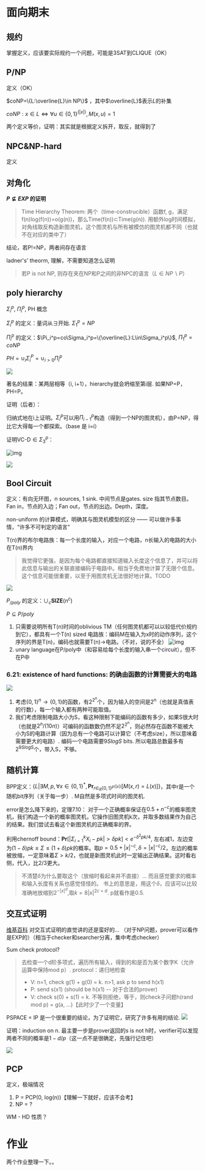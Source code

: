 # 面向期末

## 规约

掌握定义，应该要实际规约一个问题，可能是3SAT到CLIQUE（OK）

## P/NP

定义（OK）

$coNP=\{L:\overline{L}\in NP\}$ ，其中$\overline{L}$表示$L$的补集

$coNP:x\in L\Leftrightarrow \forall u\in\{0,1\}^{(|x|)},M(x,u)=1$

两个定义等价，证明：其实就是根据定义拆开，取反，就得到了

## NPC&NP-hard

定义

## 对角化

**$P\not\subseteq \textit{EXP}$ 的证明**

> Time Hierarchy Theorem: 两个（time-construcible）函数f, g，满足f(n)log(f(n))=o(g(n))，那么Time(f(n))$\subset$Time(g(n)). 用额外log时间模拟，对角线取反构造新图灵机，这个图灵机与所有被模仿的图灵机都不同（也就不在对应的类中了）

结论，若P!=NP，两者间存在语言

ladner's' theorm, 理解，不需要知道怎么证明

> 若P is not NP, 则存在夹在NP和P之间的非NPC的语言（$L\in NP\backslash P$）

## poly hierarchy

$\Sigma^p_i$, $\Pi_i^p$, PH 概念

$\Sigma_i^p$ 的定义：量词从$\exists$开始.  $\Sigma_1^p = NP$

$\Pi_i^p$ 的定义：$\Pi_i^p=co\Sigma_i^p=\{\overline{L}:L\in\Sigma_i^p\}$, $\Pi_1^p=coNP$

$PH = \cup_i\Sigma_i^P=\cup_{i>0}\Pi_i^p$

![](image/0x99_final/1640007118104.png)

著名的结果：某两层相等（i, i+1），hierarchy就会坍缩至第i层. 如果NP=P，PH=P。

证明（后者）：

归纳式地在i上证明。$\Sigma_i^p$可以用$\Pi_{i-1}^p$构造（得到一个NP的图灵机），由P=NP，得比它大得每一个都探索。（base 是 i=i）

证明VC-D$\in \Sigma_3^p$：

![img](image/0x99_final/1640009581964.png)

![](image/0x99_final/1640009596156.png)

## Bool Circuit

定义：有向无环图，n sources, 1 sink. 中间节点是gates. size 指其节点数目。Fan in，节点的入边；Fan out，节点的出边。Depth，深度。

non-uniform 的计算模式，明确其与图灵机模型的区分 —— 可以做许多事情，“许多不可判定的语言”

T(n)界的布尔电路族：每一个长度的输入，对应一个电路，n长输入的电路的大小在T(n)界内

> 我觉得它更强，是因为每个电路都直接知道输入长度这个信息了，并可以将此信息与输出的关联直接编码于电路中。相当于免费地计算了无限个信息。这个信息可能很重要，以至于用图灵机无法很好地计算。TODO

![](image/0x99_final/1640009777891.png)

$P_{/poly}$ 的定义：$\cup_c\textbf{SIZE}(n^c)$

$P\subseteq P/poly$

1. 只需要说明所有T(n)时间的oblivious TM（任何图灵机都可以以较低代价规约到它），都具有一个T(n) sized 电路族：编码M在输入为x时的动作序列，这个序列的界是T(n)，编码也就需要T(n)->电路。（不对，说的不全）
   ![img](image/0x99_final/1640012076121.png)
2. unary language在P/poly中（和容易给每个长度的输入串一个circuit），但不在P中

### 6.21: existence of hard functions: 的确由函数的计算需要大的电路

![](image/0x99_final/1640012351923.png)

1. 考虑$\{0,1\}^n\rightarrow\{0,1\}$的函数，有$2^{2^n}$个，因为输入的空间是$2^n$（也就是真值表的行数），每一个输入都有两种可能取值。
2. 我们考虑限制电路大小为S，看这种限制下能编码的函数有多少，如果S很大时（也就是$2^n/(10n)$）可编码的函数数仍然不足$2^{2^n}$，则必然存在函数不能被大小为S的电路计算（因为总有一个电路可以计算它（不考虑size），所以意味着需要更大的电路）. 编码一个电路需要$9S log S$ bits. 所以电路总数最多有$2^{9SlogS}$个，带入S，不够。

## 随机计算

BPP定义：$\{L|\exists M,p,\forall x\in\{0,1\}^{*},\textbf{Pr}_{r\in_R\{0,1\}^{p(|x|)}}[M(x,r)=L(x)]\}$，其中r是一个随机bit序列（关于每一步）. M自然是多项式时间的图灵机.

error是怎么降下来的，定理7.10：
对于一个正确概率保证在$0.5+n^{-c}$的概率图灵机，我们构造一个新的概率图灵机，它操作旧图灵机k次，并取多数结果作为自己的结果。我们尝试去看这个新图灵机的正确概率的界。

利用chernoff bound：$\textbf{Pr}[|\Sigma_{i=1}^kX_i-pk|>\delta pk]<e^{-\delta^2 p k /4}$, 左右减1，左边变为$(1-\delta)pk\leq\Sigma\leq(1+\delta)pk$的概率。取$p=0.5+|x|^{-c}, \delta=|x|^{-c}/2$，左边的概率被放缩，一定意味着$\Sigma>k/2$，也就是新图灵机此时一定输出正确结果。这时看右侧，代入，比2/3更大。

> 不清楚$\delta$为什么要取这个（放缩时看起来并不直接）... 而且感觉要求的概率和输入长度有关系也感觉怪怪的。
> 书上的意思是，用这个$\delta$，应该可以比较准确地放缩到$2^{-|x|^d}$,取$k=8{|x|}^{2c+d}$. p就看作是$0.5$.

## 交互式证明

[维基百科](https://zh.wikipedia.org/wiki/%E4%BA%A4%E4%BA%92%E5%BC%8F%E8%AF%81%E6%98%8E%E7%B3%BB%E7%BB%9F)
对交互式证明的直觉讲的还是蛮好的... （对于NP问题，prover可以看作是EXP的）（相当于checker和searcher分离，集中考虑checker）

Sum check protocol?

> 去检查一个d阶多项式，遍历所有输入，得到的和是否为某个数字K（允许运算中保持mod p）.
> protocol：递归地检查
>
> * V: n=1, check g(1) + g(0) = k. n>1, ask p to send h(x1)
> * P: send s(x1) (should be h(x1) -- 对于合法的prover)
> * V: check s(0) + s(1) = k. 不等则拒绝，等于，则check子问题h(rand mod p) = g(a, ...)【此时少了一个变量】

PSPACE = IP 是一个很重要的结论，为了证明它，研究了许多有用的结论.
![](image/0x99_final/1640062132538.png)

证明：induction on n. 最主要一步是prover返回的s is not h时，verifier可以发现两者不同的概率是$1-d/p$（这一点不是很确定，先强行记住吧）

![](image/0x99_final/1640062242811.png)

## PCP

定义，极端情况

1. P = PCP(0, log(n))【理解一下就好，应该不会考】
2. NP = ?

WM - HD 性质？

# 作业

两个作业整理一下。。
